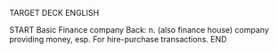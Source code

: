 TARGET DECK
ENGLISH

START
Basic
Finance company
Back: n. (also finance house) company providing money, esp. For hire-purchase transactions.
END
